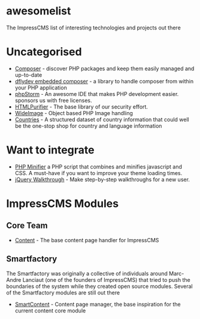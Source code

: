 # awesomelist
The ImpressCMS list of interesting technologies and projects out there

# Uncategorised
* [Composer](https://getcomposer.org) - discover PHP packages and keep them easily managed and up-to-date
* [dflydev embedded composer](https://github.com/dflydev/dflydev-embedded-composer) - a library to handle composer from within your PHP application
* [phpStorm](https://www.jetbrains.com/phpstorm/) - An awesome IDE that makes PHP development easier. sponsors us with free licenses.
* [HTMLPurifier](https://htmlpurifier.org) - The base library of our security effort. 
* [WideImage](https://github.com/smottt/WideImage) - Object based PHP Image handling
* [Countries](https://github.com/mledoze/countries) - A structured dataset of country information that could well be the one-stop shop for country and language information

# Want to integrate
* [PHP Minifier](https://github.com/matthiasmullie/minify) a PHP script that combines and minifies javascript and CSS. A must-have if you want to improve your theme loading times.
* [jQuery Walkthrough](https://github.com/jwarby/jquery-pagewalkthrough) - Make step-by-step walkthroughs for a new user.

# ImpressCMS Modules
## Core Team
* [Content](https://github.com/ImpressCMS/impresscms-module-content) - The base content page handler for ImpressCMS

## Smartfactory
The Smartfactory was originally a collective of individuals around Marc-Andre Lanciaut (one of the founders of ImpressCMS) that tried to push the boundaries of the system while they created open source modules. Several of the Smartfactory modules are still out there
* [SmartContent](https://github.com/SmartFactoryCA/smartcontent) - Content page manager, the base inspiration for the current content core module
